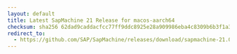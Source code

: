```yaml
---
layout: default
title: Latest SapMachine 21 Release for macos-aarch64
checksum: sha256 62dad9caddacfcc77ff9ddc8925e28a909986eba4c8309b6b3f1a38192415348
redirect_to:
  - https://github.com/SAP/SapMachine/releases/download/sapmachine-21.0.5/sapmachine-jre-21.0.5_macos-aarch64_bin.tar.gz
---
```

